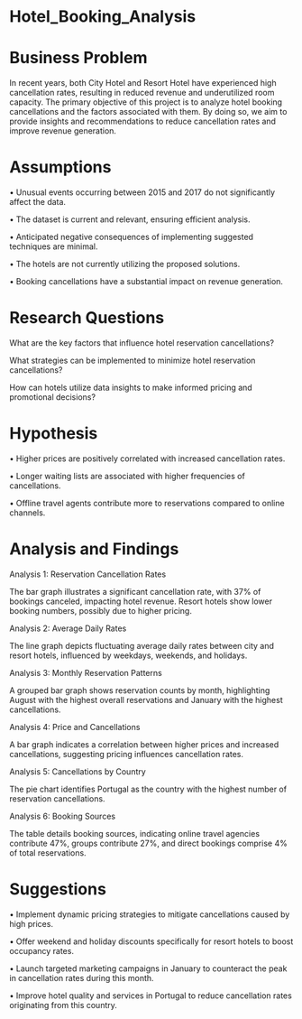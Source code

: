 # Hotel_Booking_Analysis

# Business Problem

In recent years, both City Hotel and Resort Hotel have experienced high cancellation rates, resulting in reduced revenue and 
underutilized room capacity. The primary objective of this project is to analyze hotel booking cancellations and the factors 
associated with them. By doing so, we aim to provide insights and recommendations to reduce cancellation rates and improve 
revenue generation.

# Assumptions

•	Unusual events occurring between 2015 and 2017 do not significantly affect the data.

•	The dataset is current and relevant, ensuring efficient analysis.

•	Anticipated negative consequences of implementing suggested techniques are minimal.

•	The hotels are not currently utilizing the proposed solutions.

•	Booking cancellations have a substantial impact on revenue generation.

# Research Questions

What are the key factors that influence hotel reservation cancellations?

What strategies can be implemented to minimize hotel reservation cancellations?

How can hotels utilize data insights to make informed pricing and promotional decisions?

# Hypothesis

•  Higher prices are positively correlated with increased cancellation rates.

•  Longer waiting lists are associated with higher frequencies of cancellations.

•  Offline travel agents contribute more to reservations compared to online channels.

# Analysis and Findings

Analysis 1: Reservation Cancellation Rates

The bar graph illustrates a significant cancellation rate, with 37% of bookings canceled, impacting hotel revenue. 
Resort hotels show lower booking numbers, possibly due to higher pricing.

Analysis 2: Average Daily Rates

The line graph depicts fluctuating average daily rates between city and resort hotels, influenced by weekdays, weekends, and holidays.

Analysis 3: Monthly Reservation Patterns

A grouped bar graph shows reservation counts by month, highlighting August with the highest overall reservations and January with the 
highest cancellations.

Analysis 4: Price and Cancellations

A bar graph indicates a correlation between higher prices and increased cancellations, suggesting pricing influences cancellation rates.

Analysis 5: Cancellations by Country

The pie chart identifies Portugal as the country with the highest number of reservation cancellations.

Analysis 6: Booking Sources

The table details booking sources, indicating online travel agencies contribute 47%, groups contribute 27%, and direct bookings comprise 
4% of total reservations.

# Suggestions

•  Implement dynamic pricing strategies to mitigate cancellations caused by high prices.

•  Offer weekend and holiday discounts specifically for resort hotels to boost occupancy rates.

•  Launch targeted marketing campaigns in January to counteract the peak in cancellation rates during this month.

•  Improve hotel quality and services in Portugal to reduce cancellation rates originating from this country.












